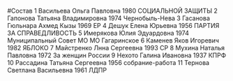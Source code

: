 #Состав
1 Васильева Ольга Павловна 1980 СОЦИАЛЬНОЙ ЗАЩИТЫ
2 Гапонова Татьяна Владимировна 1974 Чернобыль-Нева
3 Гасанова Гюльнара Ахмед Кызы 1969 ЕР
4 Дешук Елена Юрьевна 1956 ПАРТИЯ ЗА СПРАВЕДЛИВОСТЬ
5 Имерякова Юлия Эдуардовна 1974 Муниципальный Совет МО МО Гагаринское
6 Каменев Яков Игоревич 1982 ЯБЛОКО
7 Майстренко Лнна Сергеевна 1993 СР
8 Мухина Наталья Павловна 1972 За женщин России
9 Нехото Галина Ивановна 1937 КПРФ
10 Рассадина Татьяна Сергеевна 1956 собрание-работа
11 Тернова Светлана Васильевна 1961 ЛДПР

